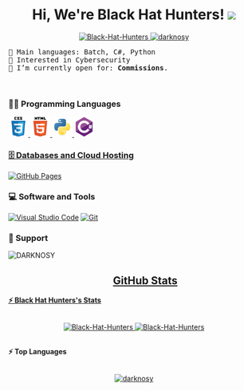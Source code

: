 <!-- Stolen from https://github.com/DARKNOSY/DARKNOSY/ -->
<h1 align="center">
Hi, We're Black Hat Hunters!
	<a href="https://github.com/Bouaskaoun" target="_self">
		<img src="https://media.giphy.com/media/hvRJCLFzcasrR4ia7z/giphy.gif" width="30">
	</a>
</h1>
<p align="center">
	<a href="https://github.com/Black-Hat-Hunters">
		<img src="https://komarev.com/ghpvc/?username=Black-Hat-Hunters&label=Profile%20views&color=0e75b6&style=flat" alt="Black-Hat-Hunters" />
	</a>
	<a href="https://github.com/Black-Hat-Hunters">
		<img src="https://img.shields.io/github/followers/Black-Hat-Hunters?label=Followers" alt="darknosy" />
	</a>
</p>

<pre>
🌟 Main languages: Batch, C#, Python
🚩 Interested in Cybersecurity
🤔 I’m currently open for: <b>Commissions</b>.
</pre>

<br/>

<!--## Connect with Me

<p align="center">
	<a href="mailto:dark.help@yahoo.com"><img img src="https://img.shields.io/badge/gmail-%23EA4335.svg?style=plastic&logo=gmail&logoColor=white" alt="Gmail"/></a>
	<a href="https://twitter.com/darknosy1"><img src="https://img.shields.io/badge/twitter-%230A66C2.svg?style=plastic&logo=twitter&logoColor=white" alt="Twitter"/></a>
</p>
-->
### 👨‍💻 Programming Languages

<p align="left"> <a href="https://www.w3schools.com/css/" target="_blank" rel="noreferrer"> 
<img src="https://raw.githubusercontent.com/devicons/devicon/master/icons/css3/css3-original-wordmark.svg" alt="css3" width="40" height="40"/> </a> <a href="https://www.w3.org/html/" target="_blank" rel="noreferrer"> <img src="https://raw.githubusercontent.com/devicons/devicon/master/icons/html5/html5-original-wordmark.svg" alt="html5" width="40" height="40"/> </a> <a href="https://www.python.org" target="_blank" rel="noreferrer"> <img src="https://raw.githubusercontent.com/devicons/devicon/master/icons/python/python-original.svg" alt="python" width="40" height="40"/> </a> 
<a href="https://learn.microsoft.com/en-us/dotnet/csharp/" target="_blank" rel="noreferrer"> <img src="https://raw.githubusercontent.com/devicons/devicon/1119b9f84c0290e0f0b38982099a2bd027a48bf1/icons/csharp/csharp-original.svg" alt="python" width="40" height="40"/> </p>

### 🗄️ Databases and Cloud Hosting

<p>
    <a href="https://github.com/Black-Hat-Hunters"><img alt="GitHub Pages" src="https://img.shields.io/badge/GitHub%20Pages-222222.svg?logo=github&logoColor=white"></a>
</p>

### 💻 Software and Tools

<p>
    <a href="https://github.com/Black-Hat-Hunters"><img alt="Visual Studio Code" src="https://img.shields.io/badge/Visual%20Studio%20Code-0078d7.svg?logo=visual-studio-code&logoColor=white"></a>
    <a href="https://github.com/Black-Hat-Hunters"><img alt="Git" src="https://img.shields.io/badge/Git%20-%23F05033.svg?logo=git&logoColor=white"></a>
</p>

### 💸 Support
<p>
 <a href="https://ko-fi.com/DARKNOSY"> <img align="left" src="https://cdn.ko-fi.com/cdn/kofi3.png?v=3" height="50" width="210" alt="DARKNOSY"/a>
</p>
</br>

## GitHub Stats

<summary><b>⚡ Black Hat Hunters's Stats</b></summary>
<br/>

<p align="center">
	<a href="https://github.com/Black-Hat-Hunters">
	<img width="49.5%" src="https://github-readme-stats-git-masterrstaa-rickstaa.vercel.app/api?username=Black-Hat-Hunters&show_icons=true" alt="Black-Hat-Hunters">
	<img width="49.5%" src="https://github-readme-streak-stats.herokuapp.com/?user=Black-Hat-Hunters" alt="Black-Hat-Hunters">
	</a>
	<br/>
</p>
<br/>

<summary><b>⚡ Top Languages</b></summary>
<br/>

<p align="center">
	<a href="https://github.com/Black-Hat-Hunters">
	<img src="https://github-readme-stats.vercel.app/api/top-langs/?username=Black-Hat-Hunters&langs_count=8&layout=compact" alt="darknosy">
	</a>
	<br/>
<br/>
<br/>
<!-- Readme made by https://github.com/DARKNOSY
